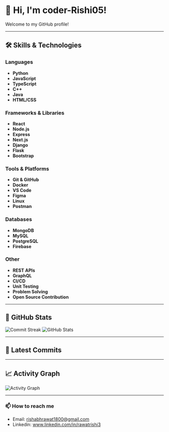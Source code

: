 # 👋 Hi, I'm coder-Rishi05!

Welcome to my GitHub profile!  

---


## 🛠️ Skills & Technologies

### Languages
- **Python**
- **JavaScript**
- **TypeScript**
- **C++**
- **Java**
- **HTML/CSS**

### Frameworks & Libraries
- **React**
- **Node.js**
- **Express**
- **Next.js**
- **Django**
- **Flask**
- **Bootstrap**

### Tools & Platforms
- **Git & GitHub**
- **Docker**
- **VS Code**
- **Figma**
- **Linux**
- **Postman**

### Databases
- **MongoDB**
- **MySQL**
- **PostgreSQL**
- **Firebase**

### Other
- **REST APIs**
- **GraphQL**
- **CI/CD**
- **Unit Testing**
- **Problem Solving**
- **Open Source Contribution**

---

## 🚀 GitHub Stats

<!--START_SECTION:stats-->
![Commit Streak](https://github-readme-streak-stats.herokuapp.com?user=coder-Rishi05&theme=dark&hide_border=true)
![GitHub Stats](https://github-readme-stats.vercel.app/api?username=coder-Rishi05&show_icons=true&theme=dark)
<!--END_SECTION:stats-->

---

## 📝 Latest Commits

<!--START_SECTION:commits-->
<!-- This section will be updated by GitHub Actions -->
<!--END_SECTION:commits-->

---

## 📈 Activity Graph
![Activity Graph](https://github-readme-activity-graph.vercel.app/graph?username=coder-Rishi05&theme=github-compact)

---
### 📫 How to reach me

- Email: rishabhrawat1800@gmail.com
- Linkedin: www.linkedin.com/in/rawatrishi3

<!-- You can add more sections here -->

